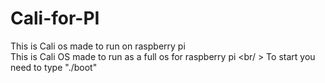 # Cali-for-PI
This is Cali os made to run on raspberry pi <br />
This is Cali OS made to run as a full os for raspberry pi <br/ >
To start you need to type "./boot"
